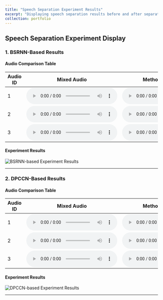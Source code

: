 ```yaml
---
title: "Speech Separation Experiment Results"
excerpt: "Displaying speech separation results before and after separation, with audio examples and experimental data <br/><img src='/images/500x300.png'>"
collection: portfolio
---
```


## Speech Separation Experiment Display

### 1. BSRNN-Based Results

#### Audio Comparison Table

| Audio ID | Mixed Audio           | Method 1 Separation   | Method 2 Separation   | Ground Truth (Speaker 1) |
|----------|-----------------------|-----------------------|-----------------------|--------------------------|
| 1        | <audio controls><source src="/audio/mixed_audio_1.wav" type="audio/wav">Your browser does not support audio playback.</audio> | <audio controls><source src="/audio/separated_audio_method1_1.wav" type="audio/wav">Your browser does not support audio playback.</audio> | <audio controls><source src="/audio/separated_audio_method2_1.wav" type="audio/wav">Your browser does not support audio playback.</audio> | <audio controls><source src="/audio/first_speaker_groundtruth_1.wav" type="audio/wav">Your browser does not support audio playback.</audio> |
| 2        | <audio controls><source src="/audio/mixed_audio_2.wav" type="audio/wav">Your browser does not support audio playback.</audio> | <audio controls><source src="/audio/separated_audio_method1_2.wav" type="audio/wav">Your browser does not support audio playback.</audio> | <audio controls><source src="/audio/separated_audio_method2_2.wav" type="audio/wav">Your browser does not support audio playback.</audio> | <audio controls><source src="/audio/first_speaker_groundtruth_2.wav" type="audio/wav">Your browser does not support audio playback.</audio> |
| 3        | <audio controls><source src="/audio/mixed_audio_3.wav" type="audio/wav">Your browser does not support audio playback.</audio> | <audio controls><source src="/audio/separated_audio_method1_3.wav" type="audio/wav">Your browser does not support audio playback.</audio> | <audio controls><source src="/audio/separated_audio_method2_3.wav" type="audio/wav">Your browser does not support audio playback.</audio> | <audio controls><source src="/audio/first_speaker_groundtruth_3.wav" type="audio/wav">Your browser does not support audio playback.</audio> |

#### Experiment Results

![BSRNN-based Experiment Results](/images/bsrnn_results.png)

---

### 2. DPCCN-Based Results

#### Audio Comparison Table

| Audio ID | Mixed Audio           | Method 1 Separation   | Method 2 Separation   | Ground Truth (Speaker 1) |
|----------|-----------------------|-----------------------|-----------------------|--------------------------|
| 1        | <audio controls><source src="/audio/mixed_audio_1.wav" type="audio/wav">Your browser does not support audio playback.</audio> | <audio controls><source src="/audio/separated_audio_method1_1.wav" type="audio/wav">Your browser does not support audio playback.</audio> | <audio controls><source src="/audio/separated_audio_method2_1.wav" type="audio/wav">Your browser does not support audio playback.</audio> | <audio controls><source src="/audio/first_speaker_groundtruth_1.wav" type="audio/wav">Your browser does not support audio playback.</audio> |
| 2        | <audio controls><source src="/audio/mixed_audio_2.wav" type="audio/wav">Your browser does not support audio playback.</audio> | <audio controls><source src="/audio/separated_audio_method1_2.wav" type="audio/wav">Your browser does not support audio playback.</audio> | <audio controls><source src="/audio/separated_audio_method2_2.wav" type="audio/wav">Your browser does not support audio playback.</audio> | <audio controls><source src="/audio/first_speaker_groundtruth_2.wav" type="audio/wav">Your browser does not support audio playback.</audio> |
| 3        | <audio controls><source src="/audio/mixed_audio_3.wav" type="audio/wav">Your browser does not support audio playback.</audio> | <audio controls><source src="/audio/separated_audio_method1_3.wav" type="audio/wav">Your browser does not support audio playback.</audio> | <audio controls><source src="/audio/separated_audio_method2_3.wav" type="audio/wav">Your browser does not support audio playback.</audio> | <audio controls><source src="/audio/first_speaker_groundtruth_3.wav" type="audio/wav">Your browser does not support audio playback.</audio> |

#### Experiment Results

![DPCCN-based Experiment Results](/images/dpccn_results.png)

---
